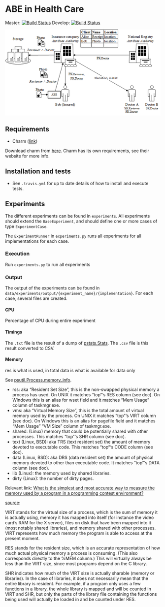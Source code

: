 # ABE in Health Care

Master: [![Build Status](https://travis-ci.com/denniss17/abe-healthcare.svg?token=yNBTTxeeyDjVthn2bzgm&branch=master)](https://travis-ci.com/denniss17/abe-healthcare)
Develop: [![Build Status](https://travis-ci.com/denniss17/abe-healthcare.svg?token=yNBTTxeeyDjVthn2bzgm&branch=develop)](https://travis-ci.com/denniss17/abe-healthcare)

![Overview](detailed-use-case.png)

## Requirements

- Charm ([link](http://charm-crypto.com/))

Download charm from [here](https://github.com/denniss17/charm). Charm has its own requirements, see their website
for more info.

## Installation and tests

- See `.travis.yml` for up to date details of how to install and execute tests.

## Experiments

The different experiments can be found in `experiments`. All experiments should extend the `BaseExperiment`, and 
should define one or more cases of type `ExperimentCase`. 

The `ExperimentRunner` in `experiments.py` runs all experiments for all implementations for each case.

### Execution

Run `experiments.py` to run all experiments

### Output

The output of the experiments can be found in `data/experiments/output/{experiment_name}/{implementation}`.
For each case, several files are created.

#### CPU
Percentage of CPU during entire experiment

#### Timings
The `.txt` file is the result of a dump of [pstats.Stats](https://docs.python.org/3.5/library/profile.html#pstats.Stats). 
The `.csv` file is this result converted to CSV.

#### Memory

res is what is used, in total
data is what is available for data only

See [psutil.Process.memory_info](https://pythonhosted.org/psutil/#psutil.Process.memory_info).

- rss: aka “Resident Set Size”, this is the non-swapped physical memory a process has used. 
  On UNIX it matches “top“‘s RES column (see doc). On Windows this is an alias for wset field and it 
  matches “Mem Usage” column of taskmgr.exe.
- vms: aka “Virtual Memory Size”, this is the total amount of virtual memory used by the process. 
  On UNIX it matches “top“‘s VIRT column (see doc). On Windows this is an alias for pagefile field and it matches
  “Mem Usage” “VM Size” column of taskmgr.exe.
- shared: (Linux) memory that could be potentially shared with other processes. This matches “top“‘s SHR column (see doc).
- text (Linux, BSD): aka TRS (text resident set) the amount of memory devoted to executable code. 
  This matches “top“‘s CODE column (see doc).
- data (Linux, BSD): aka DRS (data resident set) the amount of physical memory devoted to other than executable code. 
  It matches “top“‘s DATA column (see doc).
- lib (Linux): the memory used by shared libraries.
- dirty (Linux): the number of dirty pages.

Relevant link: [What is the simplest and most accurate way to measure the memory used by a program in a programming contest environment?](https://www.quora.com/What-is-the-simplest-and-most-accurate-way-to-measure-the-memory-used-by-a-program-in-a-programming-contest-environment)

[source](http://mugurel.sumanariu.ro/linux/the-difference-among-virt-res-and-shr-in-top-output/):

VIRT stands for the virtual size of a process, which is the sum of memory it is actually using, 
memory it has mapped into itself (for instance the video card’s RAM for the X server), 
files on disk that have been mapped into it (most notably shared libraries), 
and memory shared with other processes. VIRT represents 
how much memory the program is able to access at the present moment.

RES stands for the resident size, which is an accurate representation of how much actual physical memory 
a process is consuming. (This also corresponds directly to the %MEM column.) This will virtually always be less than 
the VIRT size, since most programs depend on the C library.

SHR indicates how much of the VIRT size is actually sharable (memory or libraries). In the case of libraries, it does 
not necessarily mean that the entire library is resident. For example, if a program only uses a few functions in a 
library, the whole library is mapped and will be counted in VIRT and SHR, but only the parts of the library file 
containing the functions being used will actually be loaded in and be counted under RES.

